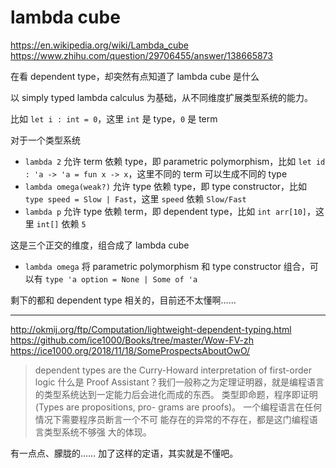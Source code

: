 # lambda cube

https://en.wikipedia.org/wiki/Lambda_cube
https://www.zhihu.com/question/29706455/answer/138665873

在看 dependent type，却突然有点知道了 lambda cube 是什么

以 simply typed lambda calculus 为基础，从不同维度扩展类型系统的能力。

比如 `let i : int = 0`，这里 `int` 是 type，`0` 是 term

对于一个类型系统

- `lambda 2` 允许 term 依赖 type，即 parametric polymorphism，比如 `let id : 'a -> 'a = fun x -> x`，这里不同的 term 可以生成不同的 type
- `lambda omega(weak?)` 允许 type 依赖 type，即 type constructor，比如 `type speed = Slow | Fast`，这里 `speed` 依赖 `Slow/Fast`
- `lambda p` 允许 type 依赖 term，即 dependent type，比如 `int arr[10]`，这里 `int[]` 依赖 `5`

这是三个正交的维度，组合成了 lambda cube

- `lambda omega` 将 parametric polymorphism 和 type constructor 组合，可以有 `type 'a option = None | Some of 'a`

剩下的都和 dependent type 相关的，目前还不太懂啊……

---

http://okmij.org/ftp/Computation/lightweight-dependent-typing.html
https://github.com/ice1000/Books/tree/master/Wow-FV-zh
https://ice1000.org/2018/11/18/SomeProspectsAboutOwO/

> dependent types are the Curry-Howard interpretation of first-order logic
> 什么是 Proof Assistant？我们一般称之为定理证明器，就是编程语言的类型系统达到一定能力后会进化而成的东西。
> 类型即命题，程序即证明(Types are propositions, pro- grams are proofs)。
> 一个编程语言在任何情况下需要程序员断言一个不可 能存在的异常的不存在，都是这门编程语言类型系统不够强 大的体现。

有一点点、朦胧的……
加了这样的定语，其实就是不懂吧。
